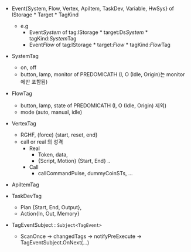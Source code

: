 - Event{System, Flow, Vertex, ApiItem, TaskDev, Variable, HwSys} of IStorage * Target * TagKind
	- e.g
		- Event*System* of tag:IStorage * target:Ds*System* * tagKind:*System*Tag
		- Event*Flow* of tag:IStorage * target:*Flow* * tagKind:*Flow*Tag

- SystemTag
	- on, off
	- button, lamp, monitor of PREDOMICATH (I, O (Idle, Origin)는 monitor 에만 포함됨)
- FlowTag
	- button, lamp, state of PREDOMICATH (I, O (Idle, Origin) 제외)
	- mode (auto, manual, idle)
- VertexTag
	- RGHF, (force) {start, reset, end}
	- call or real 의 성격
		- Real
			- Token, data,
			- {Script, Motion} {Start, End} ..
		- Call
			- callCommandPulse, dummyCoinSTs, ...
- ApiItemTag
- TaskDevTag
	- Plan {Start, End, Output}, 
	- Action{In, Out, Memory}

 
- TagEventSubject : `Subject<TagEvent>`
	- ScanOnce -> changedTags -> notifyPreExecute -> TagEventSubject.OnNext(...)